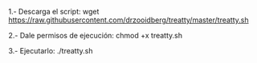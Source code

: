 1.- Descarga el script:
  wget https://raw.githubusercontent.com/drzooidberg/treatty/master/treatty.sh

2.- Dale permisos de ejecución:
  chmod +x treatty.sh

3.- Ejecutarlo:
  ./treatty.sh
